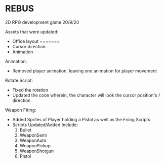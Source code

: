 # REBUS
2D RPG development game
20/9/20

Assets that were updated:
- Office layout
=======
- Cursor direction
- Animation

Animation:
- Removed player animation, leaving one animation for player movement

Rotate Script:
- Fixed the rotation
- Updated the code wherein, the character will look the cursor position's / direction. 

Weapon Firing:
- Added Sprites of Player holding a Pistol as well as the Firing Scripts.
- Scripts Updated/Added Include:
	1. Bullet
	2. WeaponSemi
	3. WeaponAuto
	4. WeaponPickup
	5. WeaponShotgun
	5. Pistol


